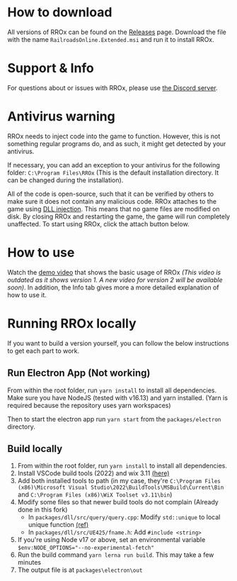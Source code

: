 # How to download

All versions of RROx can be found on the [Releases](https://github.com/tom-90/RROx/releases) page. Download the file with the name `RailroadsOnline.Extended.msi` and run it to install RROx.

# Support & Info

For questions about or issues with RROx, please use [the Discord server](https://discord.gg/vPxGPCDFBp).

# Antivirus warning

RROx needs to inject code into the game to function. However, this is not something regular programs do, and as such, it might get detected by your antivirus.

If necessary, you can add an exception to your antivirus for the following folder: `C:\Program Files\RROx` (This is the default installation directory. It can be changed during the installation).

All of the code is open-source, such that it can be verified by others to make sure it does not contain any malicious code. RROx attaches to the game using [DLL injection](https://wikipedia.org/wiki/DLL_injection). This means that no game files are modified on disk. By closing RROx and restarting the game, the game will run completely unaffected. To start using RROx, click the attach button below.

# How to use

Watch the [demo video](https://www.youtube.com/watch?v=Vvz0CANFxD0) that shows the basic usage of RROx *(This video is outdated as it shows version 1. A new video for version 2 will be available soon)*. In addition, the Info tab gives more a more detailed explanation of how to use it.

# Running RROx locally

If you want to build a version yourself, you can follow the below instructions to get each part to work.

## Run Electron App (Not working)

From within the root folder, run `yarn install` to install all dependencies.
Make sure you have NodeJS (tested with v16.13) and yarn installed.
(Yarn is required because the repository uses yarn workspaces)

Then to start the electron app run `yarn start` from the `packages/electron` directory.

## Build locally

1. From within the root folder, run `yarn install` to install all dependencies.
2. Install VSCode build tools (2022) and wix 3.11 [(here)](https://github.com/wixtoolset/wix3/releases/tag/wix3112rtm)
3. Add both installed tools to path (in my case, they're `C:\Program Files (x86)\Microsoft Visual Studio\2022\BuildTools\MSBuild\Current\Bin` and `C:\Program Files (x86)\WiX Toolset v3.11\bin`)
4. Modify some files so that newer build tools do not complain (Already done in this fork)
	* In `packages/dll/src/query/query.cpp`: Modify `std::unique` to local unique function [(ref)](https://en.cppreference.com/w/cpp/algorithm/unique)
	* In `packages/dll/src/UE425/fname.h`: Add `#include <string>`
5. If you're using Node v17 or above, set an environmental variable `$env:NODE_OPTIONS="--no-experimental-fetch"`
6. Run the build command `yarn lerna run build`. This may take a few minutes
7. The output file is at `packages\electron\out`